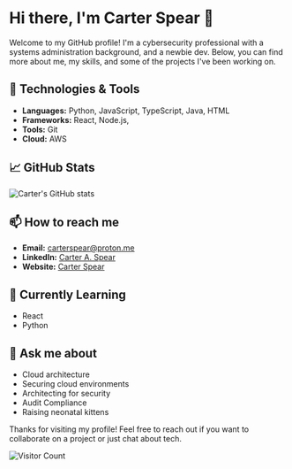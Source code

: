# Hi there, I'm Carter Spear 👋

Welcome to my GitHub profile! I'm a cybersecurity professional with a systems administration background, and a newbie dev. Below, you can find more about me, my skills, and some of the projects I've been working on.

## 🔧 Technologies & Tools

- **Languages:** Python, JavaScript, TypeScript, Java, HTML
- **Frameworks:** React, Node.js, 
- **Tools:** Git 
- **Cloud:** AWS

## 📈 GitHub Stats

![Carter's GitHub stats](https://github-readme-stats.vercel.app/api?username=carteraspear&show_icons=true&theme=radical)

## 📫 How to reach me

- **Email:** [carterspear@proton.me](mailto:carterspear@proton.me)
- **LinkedIn:** [Carter A. Spear](https://www.linkedin.com/in/carterspear)
- **Website:** [Carter Spear](https://www.carterspear.com)

## 🌱 Currently Learning

- React
- Python 

## 💬 Ask me about

- Cloud architecture
- Securing cloud environments
- Architecting for security 
- Audit Compliance
- Raising neonatal kittens 

Thanks for visiting my profile! Feel free to reach out if you want to collaborate on a project or just chat about tech.

![Visitor Count](https://visitor-badge.glitch.me/badge?page_id=carteraspear.carteraspear)
